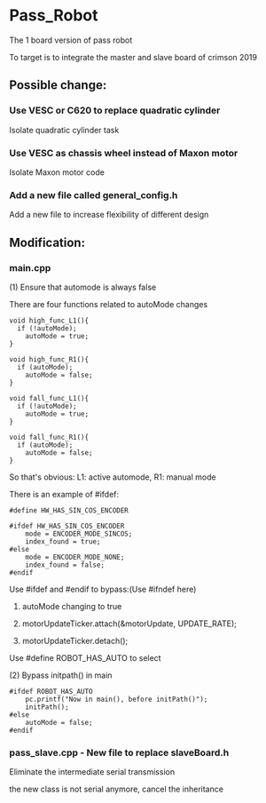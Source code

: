 # Pass_Robot
The 1 board version of pass robot

To target is to integrate the master and slave board of crimson 2019

## Possible change:

### Use VESC or C620 to replace quadratic cylinder

Isolate quadratic cylinder task

### Use VESC as chassis wheel instead of Maxon motor

Isolate Maxon motor code

### Add a new file called general_config.h

Add a new file to increase flexibility of different design

## Modification: 

### main.cpp

(1) Ensure that automode is always false

There are four functions related to autoMode changes
~~~
void high_func_L1(){
  if (!autoMode);
    autoMode = true;
}
~~~
~~~
void high_func_R1(){
  if (autoMode);
    autoMode = false;
}
~~~
~~~
void fall_func_L1(){
  if (!autoMode);
    autoMode = true;
}
~~~
~~~
void fall_func_R1(){
  if (autoMode);
    autoMode = false;
}
~~~
So that's obvious: L1: active automode, R1: manual mode

There is an example of #ifdef:

~~~
#define HW_HAS_SIN_COS_ENCODER

#ifdef HW_HAS_SIN_COS_ENCODER
	mode = ENCODER_MODE_SINCOS;
	index_found = true;
#else
	mode = ENCODER_MODE_NONE;
	index_found = false;
#endif
~~~

Use #ifdef and #endif to bypass:(Use #ifndef here)

1. autoMode changing to true 

2. motorUpdateTicker.attach(&motorUpdate, UPDATE_RATE);

3. motorUpdateTicker.detach();

Use #define ROBOT_HAS_AUTO to select

(2) Bypass initpath() in main
~~~
#ifdef ROBOT_HAS_AUTO
    pc.printf("Now in main(), before initPath()");
    initPath();
#else
    autoMode = false;
#endif
~~~
### pass_slave.cpp - New file to replace slaveBoard.h

Eliminate the intermediate serial transmission

the new class is not serial anymore, cancel the inheritance
